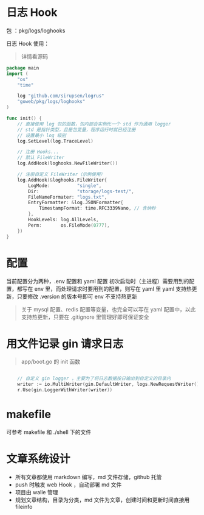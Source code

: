 # 日志 Hook

包 ：pkg/logs/loghooks

日志 Hook 使用：
> 详情看源码

```go
package main
import (
    "os"
    "time"

    log "github.com/sirupsen/logrus"
    "goweb/pkg/logs/loghooks"
)

func init() {
    // 直接使用 log 包的函数，包内部会实例化一个 std 作为通用 logger
    // std 是指针类型，且是包变量，程序运行时就已经注册
    // 设置最小 log 级别
    log.SetLevel(log.TraceLevel)

    // 注册 Hooks...
    // 默认 FileWriter
    log.AddHook(loghooks.NewFileWriter())

    // 注册自定义 FileWriter（示例使用）
    log.AddHook(&loghooks.FileWriter{
        LogMode:          "single",
        Dir:              "storage/logs-test/",
        FileNameFormater: "logs.txt",
        EntryFormatter: &log.JSONFormatter{
            TimestampFormat: time.RFC3339Nano, // 含纳秒
        },
        HookLevels: log.AllLevels,
        Perm:       os.FileMode(0777),
    })
}
```

# 配置
当前配置分为两种，.env 配置和 yaml 配置
初次启动时（主进程）需要用到的配置，都写在 env 里，而处理请求时要用到的配置，则写在 yaml 里
yaml 支持热更新，只要修改 .version 的版本号即可
env 不支持热更新

> 关于 mysql 配置、redis 配置等变量，也完全可以写在 yaml 配置中，以此支持热更新，只要在 .gitignore 里管理好即可保证安全

# 用文件记录 gin 请求日志
> app/boot.go 的 init 函数
```go

    // 自定义 gin logger ，主要为了将日志数据按日输出到自定义的目录内
	writer := io.MultiWriter(gin.DefaultWriter, logs.NewRequestWriter()) // 可以看 logs/request_writer.go
	r.Use(gin.LoggerWithWriter(writer))
```
# makefile
可参考 makefile 和 ./shell 下的文件

# 文章系统设计
- 所有文章都使用 markdown 编写，md 文件存储，github 托管
- push 时触发 web Hook ，自动部署 md 文件
- 项目由 walle 管理
- 规划文章结构，目录为分类，md 文件为文章，创建时间和更新时间直接用 fileinfo